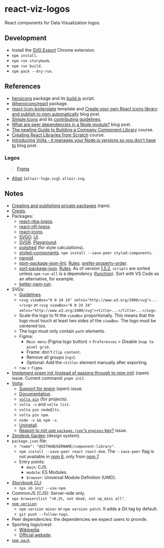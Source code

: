 # react-viz-logos

React components for Data Visualization logos.

## Development

- Install the [SVG Export](https://svgexport.io/) Chrome extension.
- `npm install`.
- `npm run storybook`.
- `npm run build`.
- `npm pack --dry-run`.

## References

- [heroicons](https://github.com/tailwindlabs/heroicons) package and its [build.js](https://github.com/tailwindlabs/heroicons/blob/master/scripts/build.js) script.
- [@heroicons/react](https://www.npmjs.com/package/@heroicons/react) package.
- [react-icon-boilerplate](https://github.com/mikunpham/react-icon-boilerplate) template and [Create your own React icons library and publish to npm automatically](https://dev.to/quanpham/create-your-own-react-icons-library-and-publish-to-npm-automatically-4i11) blog post.
- [Simple Icons](https://github.com/simple-icons/simple-icons) and its [contributing guidelines](https://github.com/simple-icons/simple-icons/blob/develop/CONTRIBUTING.md).
- [What are peer dependencies in a Node module?](https://flaviocopes.com/npm-peer-dependencies/) blog post.
- [The newline Guide to Building a Company Component Library](https://www.newline.co/courses/newline-guide-to-building-a-company-component-library) course.
- [Creating React Libraries from Scratch](https://www.newline.co/courses/creating-react-libraries-from-scratch) course.
- [Introducing Volta - it manages your Node.js versions so you don't have to](https://www.newline.co/@paigen11/introducing-volta-it-manages-your-nodejs-versions-so-you-dont-have-to--eef49522) blog post.

### Logos

> [Figma](https://www.figma.com/file/KivMb0U7MQW6vzQCrzB2o5/react-viz-logos?node-id=0%3A1)

- [Altair](https://github.com/altair-viz/altair/tree/master/design) (`altair-logo.svg`). `altair.svg`.

## Notes

- [Creating and publishing private packages](https://docs.npmjs.com/creating-and-publishing-private-packages) (npm).
- [Crests](https://en.wikipedia.org/wiki/Sporting_CP#Crests).
- Packages:
  - [react-nba-logos](https://github.com/ChrisKatsaras/react-nba-logos).
  - [react-nfl-logos](https://github.com/ChrisKatsaras/react-nfl-logos).
  - [react-icons](https://github.com/react-icons/react-icons).
  - [SVGO](https://github.com/svg/svgo). [UI](https://jakearchibald.github.io/svgomg/).
  - [SVGR](https://react-svgr.com/). [Playground](https://react-svgr.com/playground/).
  - [polished](https://polished.js.org/) (for style calculations).
  - [styled-components](https://styled-components.com/). `npm install --save-peer styled-components`.
  - [nanoid](https://www.npmjs.com/package/nanoid).
  - [npm-package-json-lint](https://npmpackagejsonlint.org/en/). [Rules](https://npmpackagejsonlint.org/docs/en/rules). [prefer-property-order](https://npmpackagejsonlint.org/docs/en/rules/package-json-properties/prefer-property-order).
  - [sort-package-json](https://github.com/keithamus/sort-package-json). [Rules](https://github.com/keithamus/sort-package-json/blob/master/defaultRules.md). As of version [1.5.2](https://github.com/keithamus/sort-package-json/releases/tag/v1.52.0), `scripts` are sorted unless `npm-run-all` is a dependency ([function](https://github.com/keithamus/sort-package-json/blob/v1.53.1/index.js#L142)). Sort with VS Code as an alternative, for example.
  - [better-npm-run](https://www.npmjs.com/package/better-npm-run).
- SVGs:
  - [Guidelines](https://github.com/simple-icons/simple-icons/blob/develop/CONTRIBUTING.md).
  - `<svg viewBox="0 0 24 24" xmlns="http://www.w3.org/2000/svg">...</svg>` or `<svg viewBox="0 0 24 24" xmlns="http://www.w3.org/2000/svg"><title>...</title>...</svg>`.
  - Scale the logo to fit the `viewBox` proportionally. This means that the logo must touch at least two sides of the `viewBox`. The logo must be centered too.
  - The logo must only contain `path` elements.
  - Figma:
    - `Main menu` (Figma logo button) > `Preferences` > Disable `Snap to pixel grid`.
    - Frame: don't `Clip content`.
    - Remove all groups (`<g>`).
    - Optional: Add the `<title>` element manually after exporting.
  - `raw` > `figma`.
- [Implement pnpm init (instead of passing through to npm init)](https://github.com/pnpm/pnpm/issues/3505) (open) issue. Current command: `pnpm init`.
- [Volta](https://github.com/volta-cli/volta):
  - [Support for pnpm](https://github.com/volta-cli/volta/issues/737) (open) issue.
  - [Documentation](https://docs.volta.sh/guide/).
  - [`volta pin`](https://docs.volta.sh/reference/pin) (for projects).
  - `volta -v` and `volta list`.
  - `volta pin node@lts`.
  - `volta pin npm`.
  - `node -v && npm -v`.
  - [Uninstall](https://docs.volta.sh/advanced/uninstall).
  - [Reason to not use `package.json`'s `engines` key?](https://github.com/volta-cli/volta/issues/355) issue.
- [Zendesk Garden](https://garden.zendesk.com/) (design system).
- `package.json` file:
  - `"name": "@GITHUBUSERNAME/component-library"`.
  - `npm install --save-peer react react-dom`. The `--save-peer` flag is not available in [npm 6](https://docs.npmjs.com/cli/v6/commands/npm-install), only from [npm 7](https://docs.npmjs.com/cli/v7/commands/npm-install).
  - Entry points:
    - `main`: CJS.
    - `module`: ES Modules.
    - `browser`: Universal Module Definition (UMD).
- [Storybook CLI](https://www.npmjs.com/package/@storybook/cli):
  - `npx sb init --use-npm`.
- CommonJS (CJS): Server-side only.
- `npx browserslist ">0.2%, not dead, not op_mini all"`.
- [`npm version`](https://docs.npmjs.com/cli/v8/commands/npm-version):
  - `npm version minor` or `npm version patch`. It adds a Git tag by default.
  - `git push --follow-tags`.
- Peer dependencies: the dependencies we expect users to provide.
- Sporting logo/crest:
  - [Wikipedia](https://en.wikipedia.org/wiki/Sporting_CP).
  - [Official website](https://scpconteudos.pt/sites/all/themes/jump/images/SVG/icon_emblema.svg).
- [`npm pack`](https://docs.npmjs.com/cli/v8/commands/npm-pack).
